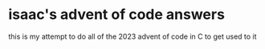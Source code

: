 # isaac's advent of code answers

this is my attempt to do all of the 2023 advent of code in C to get used to it
